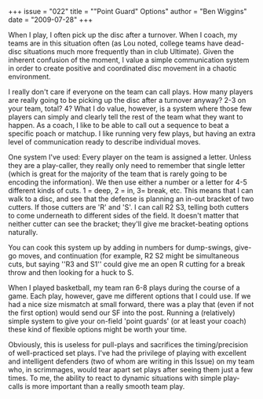 +++
issue = "022"
title = "\"Point Guard\" Options"
author = "Ben Wiggins"
date = "2009-07-28"
+++

When I play, I often pick up the disc after a turnover. When I coach, my teams
are in this situation often (as Lou noted, college teams have dead-disc
situations much more frequently than in club Ultimate). Given the inherent
confusion of the moment, I value a simple communication system in order to
create positive and coordinated disc movement in a chaotic environment.  
  
I really don't care if everyone on the team can call plays. How many players
are really going to be picking up the disc after a turnover anyway? 2-3 on
your team, total? 4? What I do value, however, is a system where those few
players can simply and clearly tell the rest of the team what they want to
happen. As a coach, I like to be able to call out a sequence to beat a
specific poach or matchup. I like running very few plays, but having an extra
level of communication ready to describe individual moves.  
  
One system I've used: Every player on the team is assigned a letter. Unless
they are a play-caller, they really only need to remember that single letter
(which is great for the majority of the team that is rarely going to be
encoding the information). We then use either a number or a letter for 4-5
different kinds of cuts. 1 = deep, 2 = in, 3= break, etc. This means that I
can walk to a disc, and see that the defense is planning an in-out bracket of
two cutters. If those cutters are 'R' and 'S'. I can call R2 S3, telling both
cutters to come underneath to different sides of the field. It doesn't matter
that neither cutter can see the bracket; they'll give me bracket-beating
options naturally.  
  
You can cook this system up by adding in numbers for dump-swings, give-go
moves, and continuation (for example, R2 S2 might be simultaneous cuts, but
saying ''R3 and S1'' could give me an open R cutting for a break throw and
then looking for a huck to S.  
  
When I played basketball, my team ran 6-8 plays during the course of a game.
Each play, however, gave me different options that I could use. If we had a
nice size mismatch at small forward, there was a play that (even if not the
first option) would send our SF into the post. Running a (relatively) simple
system to give your on-field 'point guards' (or at least your coach) these
kind of flexible options might be worth your time.  
  
Obviously, this is useless for pull-plays and sacrifices the timing/precision
of well-practiced set plays. I've had the privilege of playing with excellent
and intelligent defenders (two of whom are writing in this Issue) on my team
who, in scrimmages, would tear apart set plays after seeing them just a few
times. To me, the ability to react to dynamic situations with simple play-
calls is more important than a really smooth team play.

